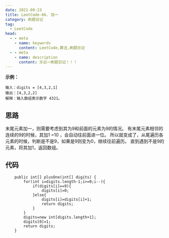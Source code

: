 ```yaml
---
date: 2021-09-23
title: LeetCode-66. 加一
category: 刷题日记
tag:
  - LeetCode
head:
  - - meta
    - name: keywords
      content: LeetCode,算法,刷题日记
  - - meta
    - name: description
      content: 乐云一刷题日记！！！
---
```

**示例：**
```
输入：digits = [4,3,2,1]
输出：[4,3,2,2]
解释：输入数组表示数字 4321。
```
## 思路
末尾元素加一，则需要考虑到其为9和前面的元素为9的情况。
有末尾元素相邻的连续的9的时候，其加1 =10 ，会自动往前面进一位。
所以就变成了，从尾遍历各元素的时候，判断是不是9，如果是9则变为0，继续往前遍历。
直到遇到不是9的元素，将其加1，返回数组。
## 代码
```
    public int[] plusOne(int[] digits) {
        for(int i=digits.length-1;i>=0;i--){
            if(digits[i]==9){
                digits[i]=0;
            }else{
                digits[i]=digits[i]+1;
                return digits;
            }
        }
        digits=new int[digits.length+1];
        digits[0]=1;
        return digits;
    }
```

